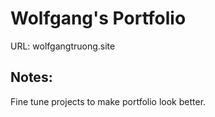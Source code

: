 # Wolfgang's Portfolio
URL: wolfgangtruong.site

## Notes:
Fine tune projects to make portfolio look better. 